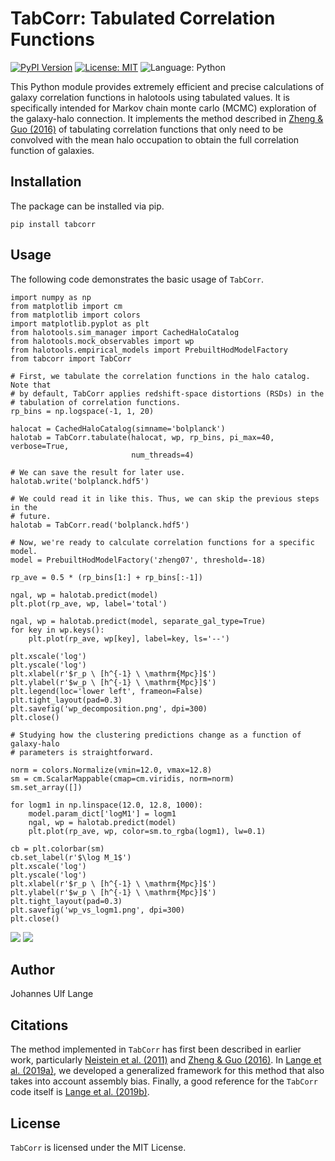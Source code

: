# TabCorr: Tabulated Correlation Functions

[![PyPI Version](https://img.shields.io/pypi/v/tabcorr?color=blue)](https://pypi.org/project/tabcorr/)
[![License: MIT](https://img.shields.io/github/license/johannesulf/TabCorr?color=blue)](https://raw.githubusercontent.com/johannesulf/TabCorr/main/LICENSE)
![Language: Python](https://img.shields.io/github/languages/top/johannesulf/TabCorr)

This Python module provides extremely efficient and precise calculations of galaxy correlation functions in halotools using tabulated values. It is specifically intended for Markov chain monte carlo (MCMC) exploration of the galaxy-halo connection. It implements the method described in [Zheng & Guo (2016)](https://doi.org/10.1093/mnras/stw523) of tabulating correlation functions that only need to be convolved with the mean halo occupation to obtain the full correlation function of galaxies.

## Installation

The package can be installed via pip.

```
pip install tabcorr
```

## Usage

The following code demonstrates the basic usage of `TabCorr`.

```
import numpy as np
from matplotlib import cm
from matplotlib import colors
import matplotlib.pyplot as plt
from halotools.sim_manager import CachedHaloCatalog
from halotools.mock_observables import wp
from halotools.empirical_models import PrebuiltHodModelFactory
from tabcorr import TabCorr

# First, we tabulate the correlation functions in the halo catalog. Note that
# by default, TabCorr applies redshift-space distortions (RSDs) in the
# tabulation of correlation functions.
rp_bins = np.logspace(-1, 1, 20)

halocat = CachedHaloCatalog(simname='bolplanck')
halotab = TabCorr.tabulate(halocat, wp, rp_bins, pi_max=40, verbose=True,
                           num_threads=4)

# We can save the result for later use.
halotab.write('bolplanck.hdf5')

# We could read it in like this. Thus, we can skip the previous steps in the
# future.
halotab = TabCorr.read('bolplanck.hdf5')

# Now, we're ready to calculate correlation functions for a specific model.
model = PrebuiltHodModelFactory('zheng07', threshold=-18)

rp_ave = 0.5 * (rp_bins[1:] + rp_bins[:-1])

ngal, wp = halotab.predict(model)
plt.plot(rp_ave, wp, label='total')

ngal, wp = halotab.predict(model, separate_gal_type=True)
for key in wp.keys():
    plt.plot(rp_ave, wp[key], label=key, ls='--')

plt.xscale('log')
plt.yscale('log')
plt.xlabel(r'$r_p \ [h^{-1} \ \mathrm{Mpc}]$')
plt.ylabel(r'$w_p \ [h^{-1} \ \mathrm{Mpc}]$')
plt.legend(loc='lower left', frameon=False)
plt.tight_layout(pad=0.3)
plt.savefig('wp_decomposition.png', dpi=300)
plt.close()

# Studying how the clustering predictions change as a function of galaxy-halo
# parameters is straightforward.

norm = colors.Normalize(vmin=12.0, vmax=12.8)
sm = cm.ScalarMappable(cmap=cm.viridis, norm=norm)
sm.set_array([])

for logm1 in np.linspace(12.0, 12.8, 1000):
    model.param_dict['logM1'] = logm1
    ngal, wp = halotab.predict(model)
    plt.plot(rp_ave, wp, color=sm.to_rgba(logm1), lw=0.1)

cb = plt.colorbar(sm)
cb.set_label(r'$\log M_1$')
plt.xscale('log')
plt.yscale('log')
plt.xlabel(r'$r_p \ [h^{-1} \ \mathrm{Mpc}]$')
plt.ylabel(r'$w_p \ [h^{-1} \ \mathrm{Mpc}]$')
plt.tight_layout(pad=0.3)
plt.savefig('wp_vs_logm1.png', dpi=300)
plt.close()
```

![](scripts/wp_decomposition.png)
![](scripts/wp_vs_logm1.png)

## Author

Johannes Ulf Lange

## Citations

The method implemented in `TabCorr` has first been described in earlier work, particularly [Neistein et al. (2011)](https://doi.org/10.1111/j.1365-2966.2011.19145.x) and [Zheng & Guo (2016)](https://doi.org/10.1093/mnras/stw523). In [Lange et al. (2019a)](https://doi.org/10.1093/mnras/stz2124), we developed a generalized framework for this method that also takes into account assembly bias. Finally, a good reference for the `TabCorr` code itself is [Lange et al. (2019b)](https://doi.org/10.1093/mnras/stz2664).

## License

`TabCorr` is licensed under the MIT License.
